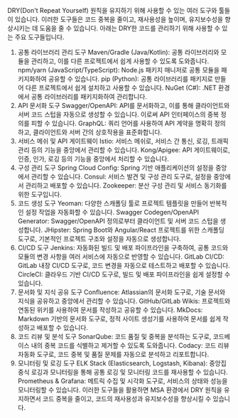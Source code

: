 DRY(Don't Repeat Yourself) 원칙을 유지하기 위해 사용할 수 있는 여러 도구와 툴들이 있습니다. 이러한 도구들은 코드 중복을 줄이고, 재사용성을 높이며, 유지보수성을 향상시키는 데 도움을 줄 수 있습니다. 아래는 DRY한 코드를 관리하기 위해 사용할 수 있는 주요 도구들입니다.

1. 공통 라이브러리 관리 도구
   Maven/Gradle (Java/Kotlin): 공통 라이브러리와 모듈을 관리하고, 이를 다른 프로젝트에서 쉽게 사용할 수 있도록 도와줍니다.
   npm/yarn (JavaScript/TypeScript): Node.js 패키지 매니저로 공통 모듈을 패키지화하여 공유할 수 있습니다.
   pip (Python): 공통 라이브러리를 패키지로 만들어 다른 프로젝트에서 쉽게 설치하고 사용할 수 있습니다.
   NuGet (C#): .NET 환경에서 공통 라이브러리를 패키지화하여 관리합니다.
2. API 문서화 도구
   Swagger/OpenAPI: API를 문서화하고, 이를 통해 클라이언트와 서버 코드 스텁을 자동으로 생성할 수 있습니다. 이로써 API 인터페이스의 중복 정의를 피할 수 있습니다.
   GraphQL: 쿼리 언어를 사용하여 API 계약을 명확히 정의하고, 클라이언트와 서버 간의 상호작용을 표준화합니다.
3. 서비스 메쉬 및 API 게이트웨이
   Istio: 서비스 메쉬로, 서비스 간 통신, 로깅, 트래픽 관리 등의 기능을 중앙에서 관리할 수 있습니다.
   Kong/Apigee: API 게이트웨이로, 인증, 인가, 로깅 등의 기능을 중앙에서 처리할 수 있습니다.
4. 구성 관리 도구
   Spring Cloud Config: Spring 기반 애플리케이션의 설정을 중앙에서 관리할 수 있습니다.
   Consul: 서비스 발견 및 구성 관리 도구로, 설정을 중앙에서 관리하고 배포할 수 있습니다.
   Zookeeper: 분산 구성 관리 및 서비스 동기화를 위한 도구입니다.
5. 코드 생성 도구
   Yeoman: 다양한 스캐폴딩 툴로 프로젝트 템플릿을 만들어 반복적인 설정 작업을 자동화할 수 있습니다.
   Swagger Codegen/OpenAPI Generator: Swagger/OpenAPI 정의로부터 클라이언트 및 서버 코드 스텁을 생성합니다.
   JHipster: Spring Boot와 Angular/React 프로젝트를 위한 스캐폴딩 도구로, 기본적인 프로젝트 구조와 설정을 자동으로 생성합니다.
6. CI/CD 도구
   Jenkins: 자동화된 빌드 및 배포 파이프라인을 구축하여, 공통 코드와 모듈의 변경 사항을 여러 서비스에 자동으로 반영할 수 있습니다.
   GitLab CI/CD: GitLab 내장 CI/CD 도구로, 코드 변경을 자동으로 테스트하고 배포할 수 있습니다.
   CircleCI: 클라우드 기반 CI/CD 도구로, 빌드 및 배포 파이프라인을 쉽게 설정할 수 있습니다.
7. 문서화 및 지식 공유 도구
   Confluence: Atlassian의 문서화 도구로, 기술 문서와 지식을 공유하고 중앙에서 관리할 수 있습니다.
   GitHub/GitLab Wikis: 프로젝트와 연동된 위키를 사용하여 문서를 작성하고 공유할 수 있습니다.
   MkDocs: Markdown 기반의 문서화 도구로, 정적 사이트 생성기를 사용하여 문서를 쉽게 작성하고 배포할 수 있습니다.
8. 코드 리뷰 및 분석 도구
   SonarQube: 코드 품질 및 중복을 분석하는 도구로, 코드베이스 내의 중복 코드를 식별하고 제거할 수 있도록 도와줍니다.
   Codacy: 코드 리뷰 자동화 도구로, 코드 중복 및 품질 문제를 자동으로 분석하고 리포트합니다.
9. 모니터링 및 로깅 도구
   ELK Stack (Elasticsearch, Logstash, Kibana): 중앙집중식 로깅과 모니터링을 통해 공통 로깅 및 모니터링 코드를 재사용할 수 있습니다.
   Prometheus & Grafana: 메트릭 수집 및 시각화 도구로, 서비스의 상태와 성능을 모니터링할 수 있습니다.
   이러한 도구들을 활용하면 MSA 환경에서 DRY 원칙을 유지하면서 코드 중복을 줄이고, 코드의 재사용성과 유지보수성을 향상시킬 수 있습니다.